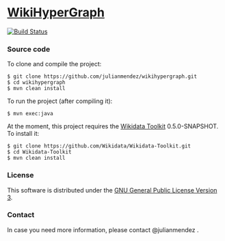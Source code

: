 # [WikiHyperGraph](http://julianmendez.github.io/wikihypergraph/)

[![Build Status](https://travis-ci.org/julianmendez/wikihypergraph.png?branch=master)](https://travis-ci.org/julianmendez/wikihypergraph)


### Source code

To clone and compile the project:
```
$ git clone https://github.com/julianmendez/wikihypergraph.git
$ cd wikihypergraph
$ mvn clean install
```

To run the project (after compiling it):
```
$ mvn exec:java
```

At the moment, this project requires the [Wikidata Toolkit](https://github.com/Wikidata/Wikidata-Toolkit) 0.5.0-SNAPSHOT. To install it:
```
$ git clone https://github.com/Wikidata/Wikidata-Toolkit.git
$ cd Wikidata-Toolkit
$ mvn clean install
```

### License

This software is distributed under the [GNU General Public License Version 3](http://www.gnu.org/licenses/gpl-3.0.txt).


### Contact

In case you need more information, please contact @julianmendez .

